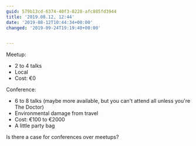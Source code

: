 ```yaml
---
guid: 579b13cd-6374-40f3-8228-afc885fd3944
title: '2019.08.12, 12:44'
date: '2019-08-12T10:44:34+00:00'
changed: '2019-09-24T19:19:40+00:00'


---
```


Meetup:

- 2 to 4 talks
- Local
- Cost: €0

Conference:

- 6 to 8 talks (maybe more available, but you can't attend all unless you're The Doctor)
- Environmental damage from travel
- Cost: €100 to €2000
- A little party bag

Is there a case for conferences over meetups?
